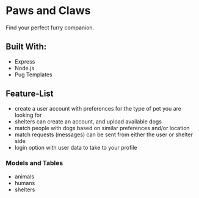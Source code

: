 # Paws and Claws
Find your perfect furry companion. 

## Built With:
* Express
* Node.js
* Pug Templates

## Feature-List
* create a user account with preferences for the type of pet you are looking for
* shelters can create an account, and upload available dogs
* match people with dogs based on similar preferences and/or location
* match requests (messages) can be sent from either the user or shelter side
* login option with user data to take to your profile

### Models and Tables

* animals
* humans
* shelters